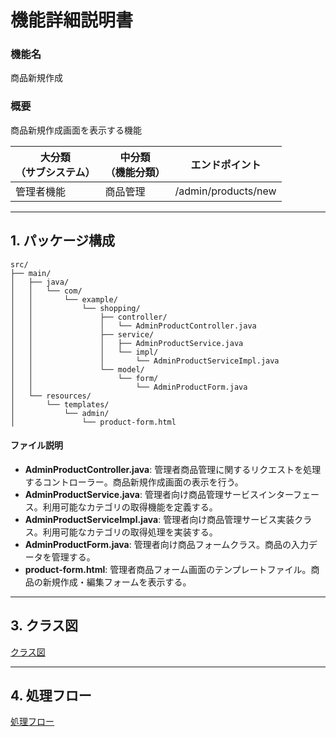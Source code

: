 # 機能詳細説明書
### 機能名
商品新規作成

### 概要
商品新規作成画面を表示する機能

|大分類<br>（サブシステム）|中分類<br>（機能分類）|エンドポイント|
|----|----|----|
|管理者機能|商品管理|/admin/products/new|

---

## 1. パッケージ構成
```
src/
├── main/
│   ├── java/
│   │   └── com/
│   │       └── example/
│   │           └── shopping/
│   │               ├── controller/
│   │               │   └── AdminProductController.java
│   │               ├── service/
│   │               │   ├── AdminProductService.java
│   │               │   └── impl/
│   │               │       └── AdminProductServiceImpl.java
│   │               └── model/
│   │                   └── form/
│   │                       └── AdminProductForm.java
│   └── resources/
│       └── templates/
│           └── admin/
│               └── product-form.html
```

#### ファイル説明
- **AdminProductController.java**: 管理者商品管理に関するリクエストを処理するコントローラー。商品新規作成画面の表示を行う。
- **AdminProductService.java**: 管理者向け商品管理サービスインターフェース。利用可能なカテゴリの取得機能を定義する。
- **AdminProductServiceImpl.java**: 管理者向け商品管理サービス実装クラス。利用可能なカテゴリの取得処理を実装する。
- **AdminProductForm.java**: 管理者向け商品フォームクラス。商品の入力データを管理する。
- **product-form.html**: 管理者商品フォーム画面のテンプレートファイル。商品の新規作成・編集フォームを表示する。

---

## 3. クラス図
[クラス図](class/cl-productNew.md)

---

## 4. 処理フロー
[処理フロー](sequence/sq-productNew.md) 